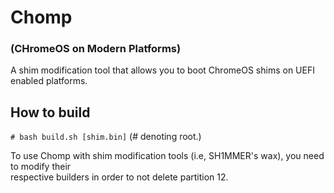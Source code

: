 # Chomp
### (CHromeOS on Modern Platforms)
A shim modification tool that allows you to boot ChromeOS shims on UEFI enabled platforms.

## How to build
`# bash build.sh [shim.bin]` (# denoting root.)

To use Chomp with shim modification tools (i.e, SH1MMER's wax), you need to modify their<br>
respective builders in order to not delete partition 12.
